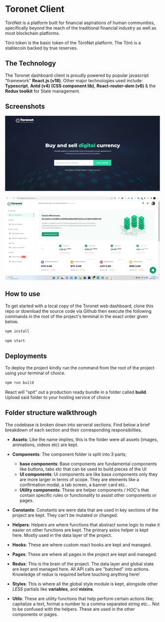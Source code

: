 # Toronet Client

TóróNet is a platform built for financial aspirations of human communities, specifically beyond the reach of the traditional financial industry as well as most blockchain platforms.

Tóró token is the basic token of the TóróNet platform. The Tóró is a stablecoin backed by true reserves.

## The Technology

The Toronet dashboard client is proudly powered by popular javascript "framework" **React.js (v18)**. Other major technologies used include: **Typescript**, **Antd (v4) (CSS component lib)**, **React-router-dom (v6)** & the **Redux toolkit** for State management.

## Screenshots

![landing-page](/screenshots/screen-1.png)

![dashboard](/screenshots/screen-2.png)

## How to use

To get started with a local copy of the Toronet web dashboard, clone this repo or download the source code via Github then execute the following commands in the root of the project's terminal in the exact order given below.

```js
npm install
```

```js
npm start
```

## Deployments

To deploy the project kindly run the command from the root of the project using your terminal of choice.

```js
npm run build
```

React will "spit" out a production ready bundle in a folder called **build**. Upload said folder to your hosting service of choice

## Folder structure walkthrough

The codebase is broken down into serveral sections. Find below a brief breakdown of each section and their corresponding responsibilties.

- **Assets**: Like the name implies, this is the folder were all assets (images, animations, videos etc) are kept.

- **Components**: The component folder is split into 3 parts;

  - **base components**: Base components are fundamental components like buttons, tabs etc that can be used to build pieces of the UI
  - **UI components**: Ui components are like base components only they are more larger in terms of scope. They are elements like a confirmation modal, a tab screen, a banner card etc..
  - **Utility components**: These are helper components / HOC's that contain specific rules or functionality to assist other components or pages.

- **Constants**: Constants are were data that are used in key sections of the project are kept. They can't be mutated or changed.

- **Helpers**: Helpers are where functions that abstract some logic to make it easier on other functions are kept. The primary axios helper is kept here. Mostly used in the data layer of the project.

- **Hooks**: These are where custom react hooks are kept and managed.

- **Pages**: These are where all pages in the project are kept and managed.

- **Redux**: This is the brain of the project. The data layer and global state are kept and managed here. All API calls are "batched" into actions. Knowledge of redux is required before touching anything here!

- **Styles**: This is where all the global style module is kept, alongside other _LESS_ partials like **variables**, and **mixins**.

- **Utils**: These are utility functions that help perform certain actions like; capitalize a text, format a number to a comma separated string etc... Not to be confused with the helpers. These are used
  in the other components or pages.
